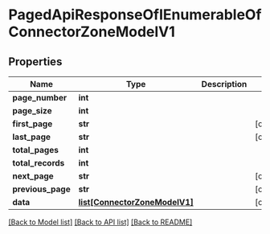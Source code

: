 # PagedApiResponseOfIEnumerableOfConnectorZoneModelV1

## Properties
Name | Type | Description | Notes
------------ | ------------- | ------------- | -------------
**page_number** | **int** |  | 
**page_size** | **int** |  | 
**first_page** | **str** |  | [optional] 
**last_page** | **str** |  | [optional] 
**total_pages** | **int** |  | 
**total_records** | **int** |  | 
**next_page** | **str** |  | [optional] 
**previous_page** | **str** |  | [optional] 
**data** | [**list[ConnectorZoneModelV1]**](ConnectorZoneModelV1.md) |  | [optional] 

[[Back to Model list]](../README.md#documentation-for-models) [[Back to API list]](../README.md#documentation-for-api-endpoints) [[Back to README]](../README.md)



